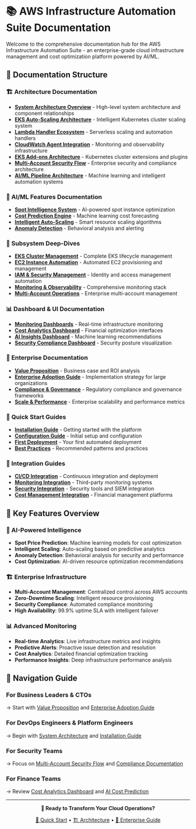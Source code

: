# 📚 AWS Infrastructure Automation Suite Documentation

Welcome to the comprehensive documentation hub for the AWS Infrastructure Automation Suite - an enterprise-grade cloud infrastructure management and cost optimization platform powered by AI/ML.

## 📖 Documentation Structure

### 🏗️ Architecture Documentation
- [**System Architecture Overview**](./architecture/system-overview.md) - High-level system architecture and component relationships
- [**EKS Auto-Scaling Architecture**](./architecture/eks-autoscaling.md) - Intelligent Kubernetes cluster scaling system
- [**Lambda Handler Ecosystem**](./architecture/lambda-ecosystem.md) - Serverless scaling and automation handlers
- [**CloudWatch Agent Integration**](./architecture/cloudwatch-integration.md) - Monitoring and observability infrastructure
- [**EKS Add-ons Architecture**](./architecture/eks-addons.md) - Kubernetes cluster extensions and plugins
- [**Multi-Account Security Flow**](./architecture/security-flow.md) - Enterprise security and compliance architecture
- [**AI/ML Pipeline Architecture**](./architecture/aiml-pipeline.md) - Machine learning and intelligent automation systems

### 🤖 AI/ML Features Documentation
- [**Spot Intelligence System**](./features/spot-intelligence.md) - AI-powered spot instance optimization
- [**Cost Prediction Engine**](./features/cost-prediction.md) - Machine learning cost forecasting
- [**Intelligent Auto-Scaling**](./features/intelligent-scaling.md) - Smart resource scaling algorithms
- [**Anomaly Detection**](./features/anomaly-detection.md) - Behavioral analysis and alerting

### 🔧 Subsystem Deep-Dives
- [**EKS Cluster Management**](./subsystems/eks-management.md) - Complete EKS lifecycle management
- [**EC2 Instance Automation**](./subsystems/ec2-automation.md) - Automated EC2 provisioning and management
- [**IAM & Security Management**](./subsystems/iam-security.md) - Identity and access management automation
- [**Monitoring & Observability**](./subsystems/monitoring.md) - Comprehensive monitoring stack
- [**Multi-Account Operations**](./subsystems/multi-account.md) - Enterprise multi-account management

### 📊 Dashboard & UI Documentation
- [**Monitoring Dashboards**](./dashboards/monitoring.md) - Real-time infrastructure monitoring
- [**Cost Analytics Dashboard**](./dashboards/cost-analytics.md) - Financial optimization interfaces
- [**AI Insights Dashboard**](./dashboards/ai-insights.md) - Machine learning recommendations
- [**Security Compliance Dashboard**](./dashboards/security.md) - Security posture visualization

### 💼 Enterprise Documentation
- [**Value Proposition**](./enterprise/value-proposition.md) - Business case and ROI analysis
- [**Enterprise Adoption Guide**](./enterprise/adoption-guide.md) - Implementation strategy for large organizations
- [**Compliance & Governance**](./enterprise/compliance.md) - Regulatory compliance and governance frameworks
- [**Scale & Performance**](./enterprise/scale-performance.md) - Enterprise scalability and performance metrics

### 🚀 Quick Start Guides
- [**Installation Guide**](./quickstart/installation.md) - Getting started with the platform
- [**Configuration Guide**](./quickstart/configuration.md) - Initial setup and configuration
- [**First Deployment**](./quickstart/first-deployment.md) - Your first automated deployment
- [**Best Practices**](./quickstart/best-practices.md) - Recommended patterns and practices

### 🔄 Integration Guides
- [**CI/CD Integration**](./integrations/cicd.md) - Continuous integration and deployment
- [**Monitoring Integration**](./integrations/monitoring.md) - Third-party monitoring systems
- [**Security Integration**](./integrations/security.md) - Security tools and SIEM integration
- [**Cost Management Integration**](./integrations/cost-management.md) - Financial management platforms

## 🎯 Key Features Overview

### 🤖 AI-Powered Intelligence
- **Spot Price Prediction**: Machine learning models for cost optimization
- **Intelligent Scaling**: Auto-scaling based on predictive analytics
- **Anomaly Detection**: Behavioral analysis for security and performance
- **Cost Optimization**: AI-driven resource optimization recommendations

### 🏗️ Enterprise Infrastructure
- **Multi-Account Management**: Centralized control across AWS accounts
- **Zero-Downtime Scaling**: Intelligent resource provisioning
- **Security Compliance**: Automated compliance monitoring
- **High Availability**: 99.9% uptime SLA with intelligent failover

### 📊 Advanced Monitoring
- **Real-time Analytics**: Live infrastructure metrics and insights
- **Predictive Alerts**: Proactive issue detection and resolution
- **Cost Analytics**: Detailed financial optimization tracking
- **Performance Insights**: Deep infrastructure performance analysis

## 🎯 Navigation Guide

### For **Business Leaders** & **CTOs**
→ Start with [Value Proposition](./enterprise/value-proposition.md) and [Enterprise Adoption Guide](./enterprise/adoption-guide.md)

### For **DevOps Engineers** & **Platform Engineers**
→ Begin with [System Architecture](./architecture/system-overview.md) and [Installation Guide](./quickstart/installation.md)

### For **Security Teams**
→ Focus on [Multi-Account Security Flow](./architecture/security-flow.md) and [Compliance Documentation](./enterprise/compliance.md)

### For **Finance Teams**
→ Review [Cost Analytics Dashboard](./dashboards/cost-analytics.md) and [AI Cost Prediction](./features/cost-prediction.md)

---

<div align="center">

**🚀 Ready to Transform Your Cloud Operations?**

[🔧 Quick Start](./quickstart/installation.md) • [🏗️ Architecture](./architecture/system-overview.md) • [💼 Enterprise Guide](./enterprise/value-proposition.md)

</div>